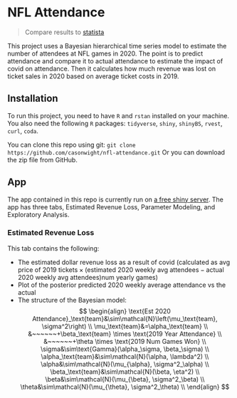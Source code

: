 # NFL Attendance
> Compare results to [statista](https://www.statista.com/statistics/1130256/ticket-revenue-loss-nfl-coronavirus-team/)

This project uses a Bayesian hierarchical time series model to estimate the number of attendees at NFL games in 2020. The point is to predict attendance and compare it to actual attendance to estimate the impact of covid on attendance. Then it calculates how much revenue was lost on ticket sales in 2020 based on average ticket costs in 2019.

## Installation
To run this project, you need to have `R` and `rstan` installed on your machine. You also need the following `R` packages: `tidyverse`, `shiny`, `shinyBS`, `rvest`, `curl`, `coda`.

You can clone this repo using git:
`git clone https://github.com/casonwight/nfl-attendance.git`
Or you can download the zip file from GitHub.

## App
The app contained in this repo is currently run on [a free shiny server](https://cason-wight.shinyapps.io/nflattendance/).
The app has three tabs, Estimated Revenue Loss, Parameter Modeling, and Exploratory Analysis.

### Estimated Revenue Loss

This tab contains the following: 
- The estimated dollar revenue loss as a result of covid (calculated as $\text{avg price of 2019 tickets}\times(\text{estimated 2020 weekly avg attendees}-\text{actual 2020 weekly avg attendees})\text{num yearly games}$)
- Plot of the posterior predicted 2020 weekly average attendance vs the actual
- The structure of the Bayesian model: 
$$
\begin{align}
\text{Est 2020 Attendance}_\text{team}&\sim\mathcal{N}\left(\mu_\text{team}, \sigma^2\right) \\
\mu_\text{team}&=\alpha_\text{team} \\
      &~~~~~~+\beta_\text{team} \times \text{2019 Year Attendance} \\
      &~~~~~~+\theta \times \text{2019 Num Games Won} \\
\sigma&\sim\text{Gamma}(\alpha_\sigma, \beta_\sigma) \\
\alpha_\text{team}&\sim\mathcal{N}(\alpha, \lambda^2) \\
\alpha&\sim\mathcal{N}(\mu_{\alpha}, \sigma^2_\alpha) \\
\beta_\text{team}&\sim\mathcal{N}(\beta, \eta^2) \\
\beta&\sim\mathcal{N}(\mu_{\beta}, \sigma^2_\beta) \\
\theta&\sim\mathcal{N}(\mu_{\theta}, \sigma^2_\theta) \\
\end{align}
$$